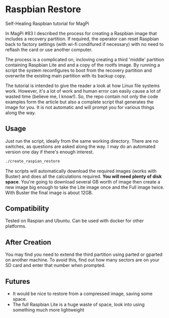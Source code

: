 # Raspbian Restore

Self-Healing Raspbian tutorial for MagPi

In MagPi #83 I described the process for creating a Raspbian image that includes a recovery partition. If required, the operator can reset Raspbian back to factory settings (with wi-fi condifured if necessary) with no need to reflash the card or use another computer.

The process is a complicated on, incloving creating a third 'middle' partition containing Raspbian Lite and and a copy of the rootfs image. By running a script the system reconfigures to boot from the recovery partition and overwrite the existing main partition with its backup copy.

The tutorial is intended to give the reader a look at how Linux file systems work. However, it's a lot of work and human error can easily cause a lot of wasted time (believe me, I know!). So, the repo contain not only the code examples form the article but also a complete script that generates the image for you. It is not automatic and will prompt you for various things along the way.

## Usage

Just run the script, ideally from the same working directory. There are no switches, as questions are asked along the way. I may do an automated version one day if there's enough interest.

```bash
./create_raspian_restore
```

The scripts will automatically download the required images (works with Buster) and does all the calculations required. **You will need plenty of disk space**. You're going to download several GB worth of image then create a new image big enough to take the Lite image once and the Full image twice. With Buster the final image is about 12GB.


## Compatibility

Tested on Raspian and Ubuntu. Can be used with docker for other platforms.

## After Creation

You may find you need to extend the third partition using parted or gparted on another machine. To avoid this, find out how many sectors are on your SD card and enter that number when prompted.

## Futures
* It would be nice to restore from a compressed image, saving some space. 
* The full Raspbian Lite is a huge waste of space, look into using something much more lightweight

